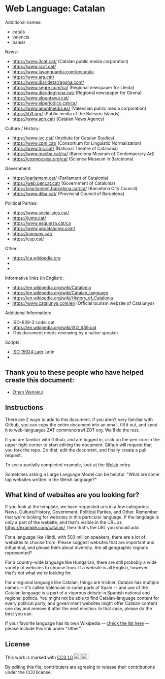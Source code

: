 # Web Language: Catalan

Additional names:
- català
- valencià
- balear

News:
- https://www.3cat.cat/ (Catalan public media corporation)
- https://www.rac1.cat/ 
- https://www.lavanguardia.com/encatala
- https://www.ara.cat/
- https://www.diaridetarragona.com/
- https://www.segre.com/ca/ (Regional newspaper for Lleida)
- https://www.diaridegirona.cat/ (Regional newspaper for Girona)
- https://www.elpuntavui.cat/
- https://www.elperiodico.cat/ca/ 
- https://www.apuntmedia.es/ (Valencian public media corporation)
- https://ib3.org/ (Public media of the Balearic Islands)
- https://www.acn.cat/ (Catalan News Agency)

Culture / History:
- https://www.iec.cat/ (Institute for Catalan Studies)
- https://www.cpnl.cat/ (Consortium for Linguistic Normalization)
- https://www.tnc.cat/ (National Theatre of Catalonia)
- https://www.macba.cat/ca/ (Barcelona Museum of Contemporary Art)
- https://cosmocaixa.org/ca/ (Science Museum in Barcelona)

Government:
- https://parlament.cat/ (Parliament of Catalonia)
- https://web.gencat.cat/ (Government of Catalonia)
- https://ajuntament.barcelona.cat/ca/ (Barcelona City Council)
- https://www.diba.cat/ (Provincial Council of Barcelona)

Political Parties:
- https://www.socialistes.cat/
- https://junts.cat/
- https://www.esquerra.cat/ca
- https://www.ppcatalunya.com/
- https://comuns.cat/
- https://cup.cat/

Other:
- https://ca.wikipedia.org
- 
- 

Informative links (in English):
- https://en.wikipedia.org/wiki/Catalonia
- https://en.wikipedia.org/wiki/Catalan_language
- https://en.wikipedia.org/wiki/History_of_Catalonia
- https://www.catalunya.com/en (Official tourism website of Catalunya)

Additional Information:
- ISO-639-3 code: cat
- https://en.wikipedia.org/wiki/ISO_639:cat
- This document needs reviewing by a native speaker.


Scripts:
- <a href="https://en.wikipedia.org/wiki/ISO_15924">ISO 15924 Latn</a> Latin
- 

Thank you to these people who have helped create this document:
- 
- [Ethan Wenokur](https://github.com/e-Winnie)

## Instructions

There are 2 ways to add to this document. If you aren't very familiar
with Github, you can copy the entire document into an email, fill it
out, and send it to web-languages ZAT commoncrawl ZOT org. We'll do the rest.

If you are familiar with Github, and are logged in, click on the pen
icon in the upper right corner to start editing the document.
Github will request that you fork the repo. Do that, edit the
document, and finally create a pull request.

To see a partially completed example, look at the
[Welsh](../living/welsh.md) entry.

Sometimes asking a Large Language Model can be helpful: "What are some
top websites written in the Welsh language?"

## What kind of websites are you looking for?

If you look at the template, we have requested urls in a few
categories: News, Culture/History, Government, Political Parties, and
Other. Remember that we're looking for websites in this particular
language. If the language is only a part of the website, and that's
visible in the URL as https://example.com/catalan/, then that's the
URL you should add.

For a language like Hindi, with 500 million speakers, there are a lot
of websites to choose from. Please suggest websites that are important
and influential, and please think about diversity. Are all geographic
regions represented?

For a country-wide language like Hungarian, there are still probably a
wide variety of websites to choose from. If a website is all English,
however, that's not what we're looking for.

For a regional language like Catalan, things are trickier. Catalan has
multiple names -- it's called Valencian in some parts of Spain -- and
use of the Catalan language is a part of a vigorous debate in Spanish
national and regional politics. You might not be able to find
Catalan-language content for every political party, and government
websites might offer Catalan content one day and remove it after
the next election. In that case, please do the best you can.

If your favorite language has its own Wikipedia -- [check the list here](https://en.wikipedia.org/wiki/List_of_Wikipedias) --
please include this link under "Other".

## License

<p xmlns:cc="http://creativecommons.org/ns#" >This work is marked with <a href="https://creativecommons.org/publicdomain/zero/1.0/?ref=chooser-v1" target="_blank" rel="license noopener noreferrer" style="display:inline-block;">CC0 1.0<img style="height:22px!important;margin-left:3px;vertical-align:text-bottom;" src="https://mirrors.creativecommons.org/presskit/icons/cc.svg?ref=chooser-v1" alt=""><img style="height:22px!important;margin-left:3px;vertical-align:text-bottom;" src="https://mirrors.creativecommons.org/presskit/icons/zero.svg?ref=chooser-v1" alt=""></a></p>

By editing this file, contributers are agreeing to release their contributions under the CC0 license.
